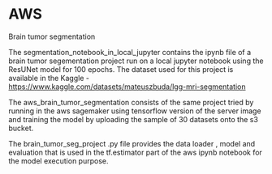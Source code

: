 # AWS
Brain tumor segmentation

The segmentation_notebook_in_local_jupyter contains the ipynb file of a brain tumor segementation project run on a local jupyter notebook using the ResUNet model for 100 epochs. 
The dataset used for this project is available in the Kaggle - https://www.kaggle.com/datasets/mateuszbuda/lgg-mri-segmentation

The aws_brain_tumor_segmentation consists of the same project tried by running in the aws sagemaker using tensorflow version of the server image and training the model by uploading the sample of 30 datasets onto the s3 bucket. 

The brain_tumor_seg_project .py file provides the data loader , model and evaluation that is used in the tf.estimator part of the aws ipynb notebook for the model execution purpose. 
